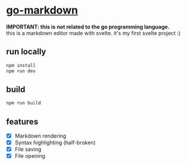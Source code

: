 # <a href="https://go-md.app.sctech.localplayer.dev">go-markdown</a>
**IMPORTANT: this is not related to the go programming language.**  
this is a markdown editor made with svelte. it's my first svelte project :)
## run locally
```bash
npm install
npm run dev
```
## build
```bash
npm run build
```
## features
- [x] Markdown rendering
- [x] Syntax highlighting (half-broken)
- [x] File saving
- [x] File opening